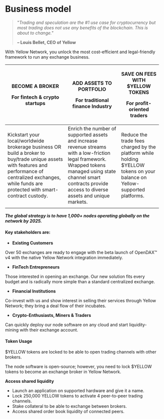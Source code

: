 # Business model

> "_Trading and speculation are the #1 use case for cryptocurrency but most trading does not use any benefits of the blockchain. This is about to change."_
>
> **– Louis Bellet, CEO of Yellow**

With Yellow Network, you unlock the most cost-efficient and legal-friendly framework to run any exchange business.

| <p>BECOME A BROKER</p><p>For fintech &#x26; crypto startups</p>                                                                                                                                               | <p>ADD ASSETS TO PORTFOLIO</p><p>For traditional finance Industry</p>                                                                                                                                                   | <p>SAVE ON FEES WITH $YELLOW TOKENS</p><p>For profit-oriented traders</p>                                                 |
| ------------------------------------------------------------------------------------------------------------------------------------------------------------------------------------------------------------- | ----------------------------------------------------------------------------------------------------------------------------------------------------------------------------------------------------------------------- | ------------------------------------------------------------------------------------------------------------------------- |
| Kickstart your local/worldwide brokerage business OR build a broker to buy/trade unique assets with features and performance of centralized exchanges, while funds are protected with smart-contract custody. | Enrich the number of supported assets and increase revenue streams with a low-friction legal framework. Wrapped tokens managed using state channel smart contracts provide access to diverse assets and unique markets. | Reduce the trade fees charged by the platform while holding $YELLOW tokens on your balance on Yellow-supported platforms. |
|                                                                                                                                                                                                               |                                                                                                                                                                                                                         |                                                                                                                           |

_**The global strategy is to have 1,000+ nodes operating globally on the network by 2025.**_

#### Key stakeholders are:

* **Existing Customers**

Over 50 exchanges are ready to engage with the beta launch of OpenDAX™ v4 with the native Yellow Network integration immediately.

* **FinTech Entrepreneurs**

Those interested in opening an exchange. Our new solution fits every budget and is radically more simple than a standard centralized exchange.

* **Financial Institutions**

Co-invest with us and show interest in selling their services through Yellow Network; they bring a deal flow of their incubates.

* **Crypto-Enthusiasts, Miners & Traders**

Can quickly deploy our node software on any cloud and start liquidity-mining with their exchange account.

#### Token Usage[​](https://www.yellow.org/docs/litepaper/yellow-token#token-usage) <a href="#_kw1brkre74t9" id="_kw1brkre74t9"></a>

$YELLOW tokens are locked to be able to open trading channels with other brokers.

The node software is open-source; however, you need to lock $YELLOW tokens to become an exchange broker in Yellow Network.

**Access shared liquidity**

* Launch an application on supported hardware and give it a name.
* Lock 250,000 YELLOW tokens to activate 4 peer-to-peer trading channels.
* Stake collateral to be able to exchange between brokers.
* Access shared order book liquidity of connected peers.
